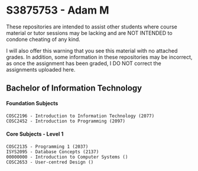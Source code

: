# S3875753 - Adam M
These repositories are intended to assist other students where course material or tutor sessions may be lacking and are NOT INTENDED to condone cheating of any kind.

I will also offer this warning that you see this material with no attached grades. In addition, some information in these repositories may be incorrect, as once the assignment has been graded, I DO NOT correct the assignments uploaded here.



## Bachelor of Information Technology
#### Foundation Subjects
```
COSC2196 - Introduction to Information Technology (2077)
COSC2452 - Introduction to Programming (2097)
```
#### Core Subjects - Level 1
```
COSC2135 - Programming 1 (2037)
ISYS2095 - Database Concepts (2137)
00000000 - Introduction to Computer Systems ()
COSC2653 - User-centred Design ()
```
